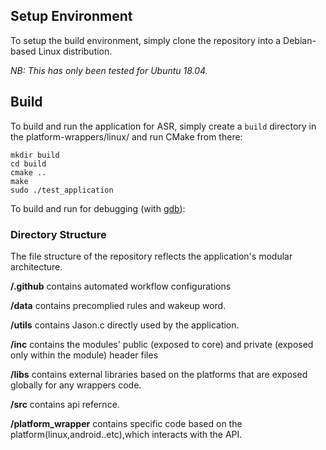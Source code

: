 
## Setup Environment

To setup the build environment, simply clone the repository into a Debian-based Linux distribution.

*NB: This has only been tested for Ubuntu 18.04.*

## Build

To build and run the application for ASR, simply create a `build` directory in the platform-wrappers/linux/ and run CMake from there:
```
mkdir build
cd build
cmake ..
make
sudo ./test_application
```

To build and run for debugging (with [gdb](https://www.gnu.org/software/gdb/)):



### Directory Structure

The file structure of the repository reflects the application's modular architecture.

**/.github** contains automated workflow configurations

**/data** contains precomplied rules and wakeup word.

**/utils** contains Jason.c  directly used by the application.

**/inc** contains the modules' public (exposed to core) and private (exposed only within the module) header files

**/libs** contains external libraries based on the platforms that are exposed globally for any wrappers code.

**/src** contains api refernce.

**/platform_wrapper** contains specific code based on the platform(linux,android..etc),which interacts with the API. 
